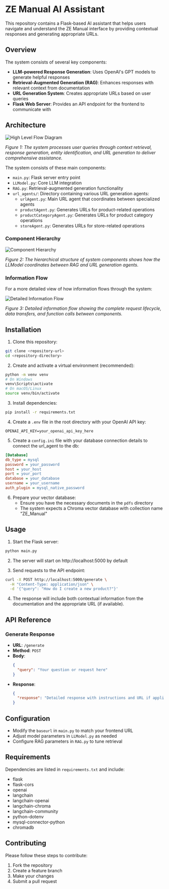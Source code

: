 # ZE Manual AI Assistant

This repository contains a Flask-based AI assistant that helps users navigate and understand the ZE Manual interface by providing contextual responses and generating appropriate URLs.

## Overview

The system consists of several key components:
- **LLM-powered Response Generation**: Uses OpenAI's GPT models to generate helpful responses
- **Retrieval-Augmented Generation (RAG)**: Enhances responses with relevant context from documentation
- **URL Generation System**: Creates appropriate URLs based on user queries
- **Flask Web Server**: Provides an API endpoint for the frontend to communicate with

## Architecture

![High Level Flow Diagram](./high_level_flow_diagram.jpeg)

*Figure 1: The system processes user queries through context retrieval, response generation, entity identification, and URL generation to deliver comprehensive assistance.*

The system consists of these main components:
- `main.py`: Flask server entry point
- `LLModel.py`: Core LLM integration
- `RAG.py`: Retrieval-augmented generation functionality
- `url_agents/`: Directory containing various URL generation agents:
  - `urlAgent.py`: Main URL agent that coordinates between specialized agents
  - `productAgent.py`: Generates URLs for product-related operations
  - `productCategoryAgent.py`: Generates URLs for product category operations
  - `storeAgent.py`: Generates URLs for store-related operations

### Component Hierarchy

![Component Hierarchy](./component_hierarchy.png)

*Figure 2: The hierarchical structure of system components shows how the LLModel coordinates between RAG and URL generation agents.*

### Information Flow

For a more detailed view of how information flows through the system:

![Detailed Information Flow](./detailed_information_flow.png)

*Figure 3: Detailed information flow showing the complete request lifecycle, data transfers, and function calls between components.*

## Installation

1. Clone this repository:
```bash
git clone <repository-url>
cd <repository-directory>
```

2. Create and activate a virtual environment (recommended):
```bash
python -m venv venv
# On Windows
venv\Scripts\activate
# On macOS/Linux
source venv/bin/activate
```

3. Install dependencies:
```bash
pip install -r requirements.txt
```

4. Create a `.env` file in the root directory with your OpenAI API key:
```
OPENAI_API_KEY=your_openai_api_key_here
```

5. Create a `config.ini` file with your database connection details to connect the url_agent to the db:
```ini
[Database]
db_type = mysql
password = your_password
host = your_host
port = your_port
database = your_database
username = your_username
auth_plugin = mysql_native_password
```

6. Prepare your vector database:
   - Ensure you have the necessary documents in the `pdfs` directory
   - The system expects a Chroma vector database with collection name "ZE_Manual"

## Usage

1. Start the Flask server:
```bash
python main.py
```

2. The server will start on http://localhost:5000 by default

3. Send requests to the API endpoint:
```bash
curl -X POST http://localhost:5000/generate \
  -H "Content-Type: application/json" \
  -d '{"query": "How do I create a new product?"}'
```

4. The response will include both contextual information from the documentation and the appropriate URL (if available).

## API Reference

### Generate Response
- **URL**: `/generate`
- **Method**: `POST`
- **Body**:
  ```json
  {
    "query": "Your question or request here"
  }
  ```
- **Response**:
  ```json
  {
    "response": "Detailed response with instructions and URL if applicable"
  }
  ```

## Configuration

- Modify the `baseurl` in `main.py` to match your frontend URL
- Adjust model parameters in `LLModel.py` as needed
- Configure RAG parameters in `RAG.py` to tune retrieval

## Requirements

Dependencies are listed in `requirements.txt` and include:
- flask
- flask-cors
- openai
- langchain
- langchain-openai
- langchain-chroma
- langchain-community
- python-dotenv
- mysql-connector-python
- chromadb

## Contributing

Please follow these steps to contribute:
1. Fork the repository
2. Create a feature branch
3. Make your changes
4. Submit a pull request
